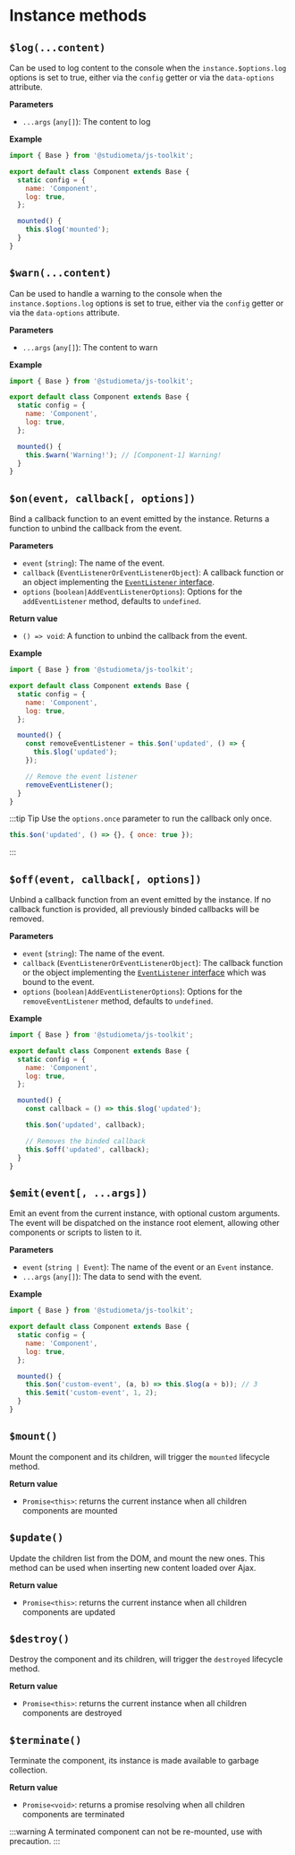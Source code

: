 # Instance methods

## `$log(...content)`

Can be used to log content to the console when the `instance.$options.log` options is set to true, either via the `config` getter or via the `data-options` attribute.

**Parameters**

- `...args` (`any[]`): The content to log

**Example**

```js {6,10} twoslash
import { Base } from '@studiometa/js-toolkit';

export default class Component extends Base {
  static config = {
    name: 'Component',
    log: true,
  };

  mounted() {
    this.$log('mounted');
  }
}
```

## `$warn(...content)`

Can be used to handle a warning to the console when the `instance.$options.log` options is set to true, either via the `config` getter or via the `data-options` attribute.

**Parameters**

- `...args` (`any[]`): The content to warn

**Example**

```js {6,10} twoslash
import { Base } from '@studiometa/js-toolkit';

export default class Component extends Base {
  static config = {
    name: 'Component',
    log: true,
  };

  mounted() {
    this.$warn('Warning!'); // [Component-1] Warning!
  }
}
```

## `$on(event, callback[, options])`

Bind a callback function to an event emitted by the instance. Returns a function to unbind the callback from the event.

**Parameters**

- `event` (`string`): The name of the event.
- `callback` (`EventListenerOrEventListenerObject`): A callback function or an object implementing the [`EventListener` interface](https://developer.mozilla.org/en-US/docs/Web/API/EventListener).
- `options` (`boolean|AddEventListenerOptions`): Options for the `addEventListener` method, defaults to `undefined`.

**Return value**

- `() => void`: A function to unbind the callback from the event.

**Example**

```js {10-15} twoslash
import { Base } from '@studiometa/js-toolkit';

export default class Component extends Base {
  static config = {
    name: 'Component',
    log: true,
  };

  mounted() {
    const removeEventListener = this.$on('updated', () => {
      this.$log('updated');
    });

    // Remove the event listener
    removeEventListener();
  }
}
```

:::tip Tip
Use the `options.once` parameter to run the callback only once.

```js
this.$on('updated', () => {}, { once: true });
```

:::

## `$off(event, callback[, options])`

Unbind a callback function from an event emitted by the instance. If no callback function is provided, all previously binded callbacks will be removed.

**Parameters**

- `event` (`string`): The name of the event.
- `callback` (`EventListenerOrEventListenerObject`): The callback function or the object implementing the [`EventListener` interface](https://developer.mozilla.org/en-US/docs/Web/API/EventListener) which was bound to the event.
- `options` (`boolean|AddEventListenerOptions`): Options for the `removeEventListener` method, defaults to `undefined`.

**Example**

```js {10-15} twoslash
import { Base } from '@studiometa/js-toolkit';

export default class Component extends Base {
  static config = {
    name: 'Component',
    log: true,
  };

  mounted() {
    const callback = () => this.$log('updated');

    this.$on('updated', callback);

    // Removes the binded callback
    this.$off('updated', callback);
  }
}
```

## `$emit(event[, ...args])`

Emit an event from the current instance, with optional custom arguments. The event will be dispatched on the instance root element, allowing other components or scripts to listen to it.

**Parameters**

- `event` (`string | Event`): The name of the event or an `Event` instance.
- `...args` (`any[]`): The data to send with the event.

**Example**

```js {10-11} twoslash
import { Base } from '@studiometa/js-toolkit';

export default class Component extends Base {
  static config = {
    name: 'Component',
    log: true,
  };

  mounted() {
    this.$on('custom-event', (a, b) => this.$log(a + b)); // 3
    this.$emit('custom-event', 1, 2);
  }
}
```

## `$mount()`

Mount the component and its children, will trigger the `mounted` lifecycle method.

**Return value**

- `Promise<this>`: returns the current instance when all children components are mounted

## `$update()`

Update the children list from the DOM, and mount the new ones. This method can be used when inserting new content loaded over Ajax.

**Return value**

- `Promise<this>`: returns the current instance when all children components are updated

## `$destroy()`

Destroy the component and its children, will trigger the `destroyed` lifecycle method.

**Return value**

- `Promise<this>`: returns the current instance when all children components are destroyed

## `$terminate()`

Terminate the component, its instance is made available to garbage collection.

**Return value**

- `Promise<void>`: returns a promise resolving when all children components are terminated

:::warning
A terminated component can not be re-mounted, use with precaution.
:::
